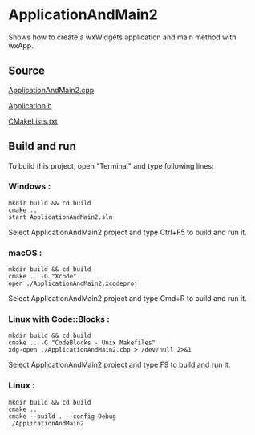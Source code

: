 # ApplicationAndMain2

Shows how to create a wxWidgets application and main method with wxApp.

## Source

[ApplicationAndMain2.cpp](ApplicationAndMain2.cpp)

[Application.h](Application.h)

[CMakeLists.txt](CMakeLists.txt)

## Build and run

To build this project, open "Terminal" and type following lines:

### Windows :

``` shell
mkdir build && cd build
cmake .. 
start ApplicationAndMain2.sln
```

Select ApplicationAndMain2 project and type Ctrl+F5 to build and run it.

### macOS :

``` shell
mkdir build && cd build
cmake .. -G "Xcode"
open ./ApplicationAndMain2.xcodeproj
```

Select ApplicationAndMain2 project and type Cmd+R to build and run it.

### Linux with Code::Blocks :

``` shell
mkdir build && cd build
cmake .. -G "CodeBlocks - Unix Makefiles"
xdg-open ./ApplicationAndMain2.cbp > /dev/null 2>&1
```

Select ApplicationAndMain2 project and type F9 to build and run it.

### Linux :

``` shell
mkdir build && cd build
cmake .. 
cmake --build . --config Debug
./ApplicationAndMain2
```
